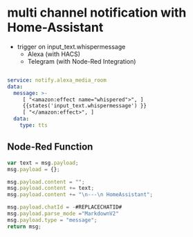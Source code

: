 

#  multi channel notification with Home-Assistant

* trigger on input_text.whispermessage
  * Alexa (with HACS) 
  * Telegram (with Node-Red Integration)

```yaml

service: notify.alexa_media_room
data:
  message: >-
     [ "<amazon:effect name="whispered">", ] 
     {{states('input_text.whispermessage') }} 
     [ "</amazon:effect>", ]
  data:
    type: tts

```

## Node-Red Function

```js
var text = msg.payload;
msg.payload = {};

msg.payload.content = "";
msg.payload.content += text;
msg.payload.content += "\n---\n HomeAssistant";

msg.payload.chatId = -#REPLACECHATID#
msg.payload.parse_mode ="MarkdownV2" 
msg.payload.type = "message";
return msg;
```